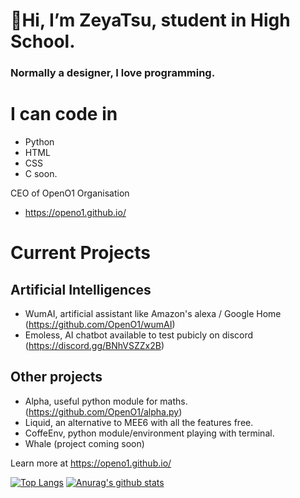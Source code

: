 # 👋Hi, I’m ZeyaTsu, student in High School.
### Normally a designer, I love programming.

# I can code in
* Python
* HTML
* CSS
* C soon.


CEO of OpenO1 Organisation
* https://openo1.github.io/

# Current Projects

## Artificial Intelligences
- WumAI, artificial assistant like Amazon's alexa / Google Home (https://github.com/OpenO1/wumAI)
- Emoless, AI chatbot available to test pubicly on discord (https://discord.gg/BNhVSZZx2B) 

## Other projects
- Alpha, useful python module for maths. (https://github.com/OpenO1/alpha.py)
- Liquid, an alternative to MEE6 with all the features free.
- CoffeEnv, python module/environment playing with terminal.
- Whale (project coming soon)



Learn more at https://openo1.github.io/

[![Top Langs](https://github-readme-stats.vercel.app/api/top-langs/?username=ZeyaTsu&layout=compact)](#Statistics)
[![Anurag's github stats](https://github-readme-stats.vercel.app/api?username=ZeyaTsu&show_icons=true&include_all_commits=true&icon_color=805AD5&text_color=718096&bg_color=ffffff&count_private=true)](#Statistics)
